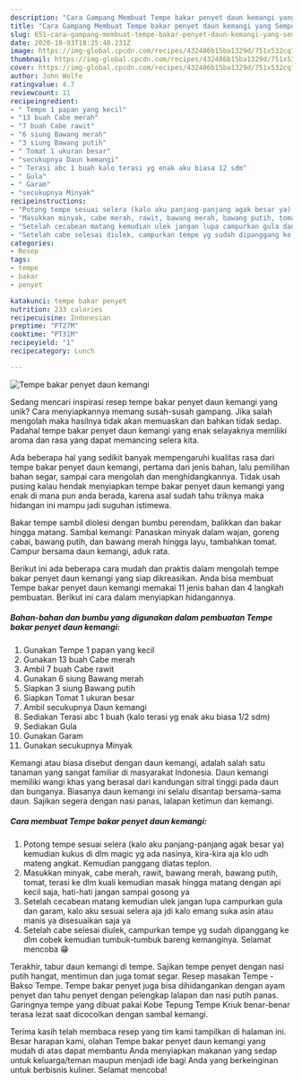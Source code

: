 ```yaml
---
description: "Cara Gampang Membuat Tempe bakar penyet daun kemangi yang Sempurna"
title: "Cara Gampang Membuat Tempe bakar penyet daun kemangi yang Sempurna"
slug: 651-cara-gampang-membuat-tempe-bakar-penyet-daun-kemangi-yang-sempurna
date: 2020-10-03T18:25:40.231Z
image: https://img-global.cpcdn.com/recipes/432486b15ba1329d/751x532cq70/tempe-bakar-penyet-daun-kemangi-foto-resep-utama.jpg
thumbnail: https://img-global.cpcdn.com/recipes/432486b15ba1329d/751x532cq70/tempe-bakar-penyet-daun-kemangi-foto-resep-utama.jpg
cover: https://img-global.cpcdn.com/recipes/432486b15ba1329d/751x532cq70/tempe-bakar-penyet-daun-kemangi-foto-resep-utama.jpg
author: John Wolfe
ratingvalue: 4.7
reviewcount: 11
recipeingredient:
- " Tempe 1 papan yang kecil"
- "13 buah Cabe merah"
- "7 buah Cabe rawit"
- "6 siung Bawang merah"
- "3 siung Bawang putih"
- " Tomat 1 ukuran besar"
- "secukupnya Daun kemangi"
- " Terasi abc 1 buah kalo terasi yg enak aku biasa 12 sdm"
- " Gula"
- " Garam"
- "secukupnya Minyak"
recipeinstructions:
- "Potong tempe sesuai selera (kalo aku panjang-panjang agak besar ya) kemudian kukus di dlm magic yg ada nasinya, kira-kira aja klo udh mateng angkat. Kemudian panggang diatas teplon."
- "Masukkan minyak, cabe merah, rawit, bawang merah, bawang putih, tomat, terasi ke dlm kuali kemudian masak hingga matang dengan api kecil saja, hati-hati jangan sampai gosong ya"
- "Setelah cecabean matang kemudian ulek jangan lupa campurkan gula dan garam, kalo aku sesuai selera aja jdi kalo emang suka asin atau manis ya disesuaikan saja ya"
- "Setelah cabe selesai diulek, campurkan tempe yg sudah dipanggang ke dlm cobek kemudian tumbuk-tumbuk bareng kemanginya. Selamat mencoba 😁"
categories:
- Resep
tags:
- tempe
- bakar
- penyet

katakunci: tempe bakar penyet 
nutrition: 233 calories
recipecuisine: Indonesian
preptime: "PT27M"
cooktime: "PT31M"
recipeyield: "1"
recipecategory: Lunch

---
```



![Tempe bakar penyet daun kemangi](https://img-global.cpcdn.com/recipes/432486b15ba1329d/751x532cq70/tempe-bakar-penyet-daun-kemangi-foto-resep-utama.jpg)

Sedang mencari inspirasi resep tempe bakar penyet daun kemangi yang unik? Cara menyiapkannya memang susah-susah gampang. Jika salah mengolah maka hasilnya tidak akan memuaskan dan bahkan tidak sedap. Padahal tempe bakar penyet daun kemangi yang enak selayaknya memiliki aroma dan rasa yang dapat memancing selera kita.

Ada beberapa hal yang sedikit banyak mempengaruhi kualitas rasa dari tempe bakar penyet daun kemangi, pertama dari jenis bahan, lalu pemilihan bahan segar, sampai cara mengolah dan menghidangkannya. Tidak usah pusing kalau hendak menyiapkan tempe bakar penyet daun kemangi yang enak di mana pun anda berada, karena asal sudah tahu triknya maka hidangan ini mampu jadi suguhan istimewa.

Bakar tempe sambil diolesi dengan bumbu perendam, balikkan dan bakar hingga matang. Sambal kemangi: Panaskan minyak dalam wajan, goreng cabai, bawang putih, dan bawang merah hingga layu, tambahkan tomat. Campur bersama daun kemangi, aduk rata.


Berikut ini ada beberapa cara mudah dan praktis dalam mengolah tempe bakar penyet daun kemangi yang siap dikreasikan. Anda bisa membuat Tempe bakar penyet daun kemangi memakai 11 jenis bahan dan 4 langkah pembuatan. Berikut ini cara dalam menyiapkan hidangannya.

<!--inarticleads1-->

##### Bahan-bahan dan bumbu yang digunakan dalam pembuatan Tempe bakar penyet daun kemangi:

1. Gunakan  Tempe 1 papan yang kecil
1. Gunakan 13 buah Cabe merah
1. Ambil 7 buah Cabe rawit
1. Gunakan 6 siung Bawang merah
1. Siapkan 3 siung Bawang putih
1. Siapkan  Tomat 1 ukuran besar
1. Ambil secukupnya Daun kemangi
1. Sediakan  Terasi abc 1 buah (kalo terasi yg enak aku biasa 1/2 sdm)
1. Sediakan  Gula
1. Gunakan  Garam
1. Gunakan secukupnya Minyak


Kemangi atau biasa disebut dengan daun kemangi, adalah salah satu tanaman yang sangat familiar di masyarakat Indonesia. Daun kemangi memiliki wangi khas yang berasal dari kandungan sitral tinggi pada daun dan bunganya. Biasanya daun kemangi ini selalu disantap bersama-sama daun. Sajikan segera dengan nasi panas, lalapan ketimun dan kemangi. 

<!--inarticleads2-->

##### Cara membuat Tempe bakar penyet daun kemangi:

1. Potong tempe sesuai selera (kalo aku panjang-panjang agak besar ya) kemudian kukus di dlm magic yg ada nasinya, kira-kira aja klo udh mateng angkat. Kemudian panggang diatas teplon.
1. Masukkan minyak, cabe merah, rawit, bawang merah, bawang putih, tomat, terasi ke dlm kuali kemudian masak hingga matang dengan api kecil saja, hati-hati jangan sampai gosong ya
1. Setelah cecabean matang kemudian ulek jangan lupa campurkan gula dan garam, kalo aku sesuai selera aja jdi kalo emang suka asin atau manis ya disesuaikan saja ya
1. Setelah cabe selesai diulek, campurkan tempe yg sudah dipanggang ke dlm cobek kemudian tumbuk-tumbuk bareng kemanginya. Selamat mencoba 😁


Terakhir, tabur daun kemangi di tempe. Sajikan tempe penyet dengan nasi putih hangat, mentimun dan juga tomat segar. Resep masakan Tempe - Bakso Tempe. Tempe bakar penyet juga bisa dihidangankan dengan ayam penyet dan tahu penyet dengan pelengkap lalapan dan nasi putih panas. Garingnya tempe yang dibuat pakai Kobe Tepung Tempe Kriuk benar-benar terasa lezat saat dicocolkan dengan sambal kemangi. 

Terima kasih telah membaca resep yang tim kami tampilkan di halaman ini. Besar harapan kami, olahan Tempe bakar penyet daun kemangi yang mudah di atas dapat membantu Anda menyiapkan makanan yang sedap untuk keluarga/teman maupun menjadi ide bagi Anda yang berkeinginan untuk berbisnis kuliner. Selamat mencoba!
